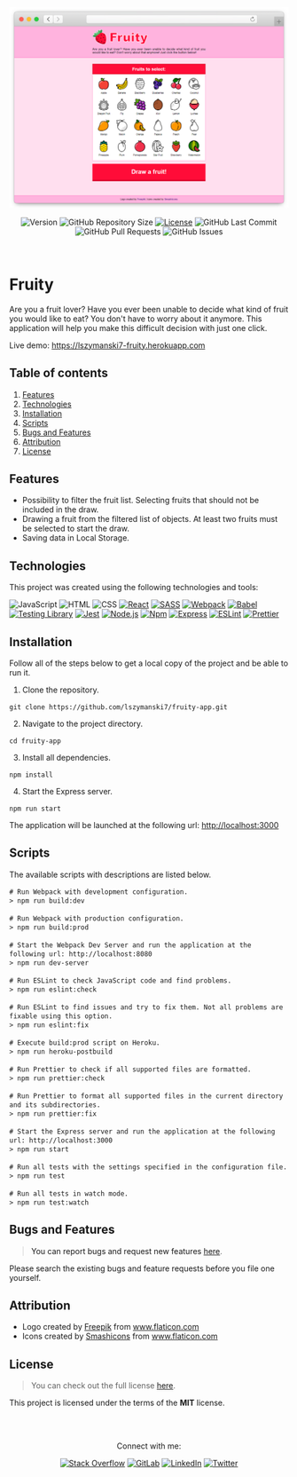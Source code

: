 <!-- APPLICATION PREVIEW -->
<div align="center">
  
  ![Fruity Header](./docs/application.png)
  
</div>

<!-- SHIELDS -->
<div align="center">
  
  ![Version](https://img.shields.io/badge/version-1.0.0-blue?label=Version&labelColor=424242)
  ![GitHub Repository Size](https://img.shields.io/github/repo-size/lszymanski7/fruity-app?label=Size&labelColor=424242)
  [![License](https://img.shields.io/badge/License-MIT-yellow.svg?label=License&labelColor=424242)](https://opensource.org/licenses/MIT)
  ![GitHub Last Commit](https://img.shields.io/github/last-commit/lszymanski7/fruity-app?label=Last%20Commit&labelColor=424242)
  ![GitHub Pull Requests](https://img.shields.io/github/issues-pr/lszymanski7/fruity-app?label=Pull%20Requests&labelColor=424242)
  ![GitHub Issues](https://img.shields.io/github/issues/lszymanski7/fruity-app?label=Issues&labelColor=424242)
  
</div>

<br/>

<!-- FRUITY -->
# Fruity
Are you a fruit lover? Have you ever been unable to decide what kind of fruit you would like to eat? You don't have to worry about it anymore. This application will help you make this difficult decision with just one click.

Live demo: <a href="https://lszymanski7-fruity.herokuapp.com">https://lszymanski7-fruity.herokuapp.com<a/>

<!-- TABLE OF CONTENTS -->
## Table of contents
1. [Features](#features)
2. [Technologies](#technologies)
3. [Installation](#installation)
4. [Scripts](#scripts)
5. [Bugs and Features](#bugs-and-features)
6. [Attribution](#attribution)
7. [License](#license)

<!-- FEATURES -->
## Features
- Possibility to filter the fruit list. Selecting fruits that should not be included in the draw. 
- Drawing a fruit from the filtered list of objects. At least two fruits must be selected to start the draw.
- Saving data in Local Storage.

<!-- TECHNOLOGIES -->
## Technologies
This project was created using the following technologies and tools:

![JavaScript](https://img.shields.io/badge/JavaScript-424242?style=flat&logo=javascript&logoColor=F7DF1E)
![HTML](https://img.shields.io/badge/HTML-424242?style=flat&logo=html5&logoColor=E34F26)
![CSS](https://img.shields.io/badge/CSS-424242?style=flat&logo=css3&logoColor=1572B6)
[![React](https://img.shields.io/badge/React%20|%20v18.1.0-424242?style=flat&logo=react&logoColor=61DAFB)](https://reactjs.org)
[![SASS](https://img.shields.io/badge/SASS%20|%20v1.53.0-424242?style=flat&logo=SASS&logoColor=CC6699)](https://sass-lang.com)
[![Webpack](https://img.shields.io/badge/Webpack%20|%20v5.72.1-424242?style=flat&logo=webpack&logoColor=8DD6F9)](https://webpack.js.org)
[![Babel](https://img.shields.io/badge/Babel%20|%20v7.18.0-424242?style=flat&logo=babel&logoColor=F9DC3E)](https://babeljs.io)
[![Testing Library](https://img.shields.io/badge/Testing%20Library%20|%20v8.16.0-424242?style=flat&logo=testinglibrary&logoColor=E33332)](https://testing-library.com)
[![Jest](https://img.shields.io/badge/Jest%20|%20v28.1.2-424242?style=flat&logo=jest&logoColor=C21325)](https://jestjs.io)
[![Node.js](https://img.shields.io/badge/Node.js%20|%20v18.6.0-424242?style=flat&logo=node.js&logoColor=339933)](https://nodejs.org/en)
[![Npm](https://img.shields.io/badge/Npm%20|%20v8.15.0-424242?style=flat&logo=npm&logoColor=CB3837)](https://npmjs.com)
[![Express](https://img.shields.io/badge/Express%20%7C%20v4.18.1-424242?style=flat&logo=express&logoColor=FFFFFF)](https://expressjs.com)
[![ESLint](https://img.shields.io/badge/ESLint%20%7C%20v8.19.0-424242?style=flat&logo=eslint&logoColor=4B32C3)](https://eslint.org)
[![Prettier](https://img.shields.io/badge/Prettier%20%7C%20v2.7.1-424242?style=flat&logo=prettier&logoColor=F7B93E)](https://prettier.io)

<!-- INSTALLATION -->
## Installation
Follow all of the steps below to get a local copy of the project and be able to run it.

1. Clone the repository.
```
git clone https://github.com/lszymanski7/fruity-app.git
```
2. Navigate to the project directory.
```
cd fruity-app
```
3. Install all dependencies.
```
npm install
```
4. Start the Express server.
```
npm run start
```

The application will be launched at the following url: <a href="http://localhost:3000">http://localhost:3000<a/>

<!-- SCRIPTS -->
## Scripts
The available scripts with descriptions are listed below.

```properties
# Run Webpack with development configuration.
> npm run build:dev

# Run Webpack with production configuration.
> npm run build:prod

# Start the Webpack Dev Server and run the application at the following url: http://localhost:8080
> npm run dev-server

# Run ESLint to check JavaScript code and find problems.
> npm run eslint:check

# Run ESLint to find issues and try to fix them. Not all problems are fixable using this option.
> npm run eslint:fix

# Execute build:prod script on Heroku.
> npm run heroku-postbuild

# Run Prettier to check if all supported files are formatted. 
> npm run prettier:check

# Run Prettier to format all supported files in the current directory and its subdirectories.
> npm run prettier:fix

# Start the Express server and run the application at the following url: http://localhost:3000
> npm run start

# Run all tests with the settings specified in the configuration file.
> npm run test

# Run all tests in watch mode.
> npm run test:watch
```
  
<!-- BUGS AND FEATURES -->
## Bugs and Features  
> You can report bugs and request new features [here](https://github.com/lszymanski7/fruity-app/issues). 
  
Please search the existing bugs and feature requests before you file one yourself.
  
<!-- ATTRIBUTION -->
## Attribution
- Logo created by <a href="https://flaticon.com/authors/freepik">Freepik</a> from <a href="https://flaticon.com">www.flaticon.com</a>
- Icons created by <a href="https://flaticon.com/authors/smashicons">Smashicons</a> from <a href="https://flaticon.com">www.flaticon.com</a>
  
<!-- LICENSE -->
## License
> You can check out the full license [here](https://github.com/lszymanski7/fruity-app/blob/main/LICENSE.md).
  
This project is licensed under the terms of the **MIT** license.
  
<br/>
 
<!-- LINKS -->
##
<div align="center">
  <p>Connect with me:</p>
  
  [![Stack Overflow](https://img.shields.io/badge/Stack%20Overflow-F58025?style=flat&logo=stackoverflow&logoColor=white)](https://stackoverflow.com/users/18706083)
  [![GitLab](https://img.shields.io/badge/GitLab-424242?style=flat&logo=gitlab)](https://gitlab.com/lszymanski7)
  [![LinkedIn](https://img.shields.io/badge/LinkedIn-0A66C2?style=flat&logo=linkedin)](https://linkedin.com/in/lszymanski7)
  [![Twitter](https://img.shields.io/twitter/follow/lszymanski7_?label=Twitter&style=social)](https://twitter.com/lszymanski7_)
  
</div>
